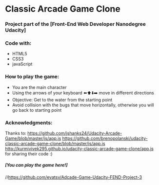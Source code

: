 # Classic Arcade Game Clone

### Project part of the [**Front-End Web Developer Nanodegree Udacity**]

### Code with: 

+ HTML5
+ CSS3
+ javaScript

### How to play the game:

+ You are the main character
+ Using the arrows of your keyboard ⬅️⬆️⬇️➡️ move in different directions
+ Objective: Get to the water from the starting point
+ Avoid collision with the bugs that move horizontally, otherwise you will go back to starting point

### Acknowledgments:
Thanks to:
https://github.com/jshanks24/Udacity-Arcade-Game/blob/master/js/app.js 
https://github.com/brenopolanski/udacity-classic-arcade-game-clone/blob/master/js/app.js 
http://kurmivivek295.github.io/udacity-classic-arcade-game-clone/app.js
for sharing their code :)

##### [You can play the game here!]
//https://github.com/evatsv/Adcade-Game-Udacity-FEND-Project-3


